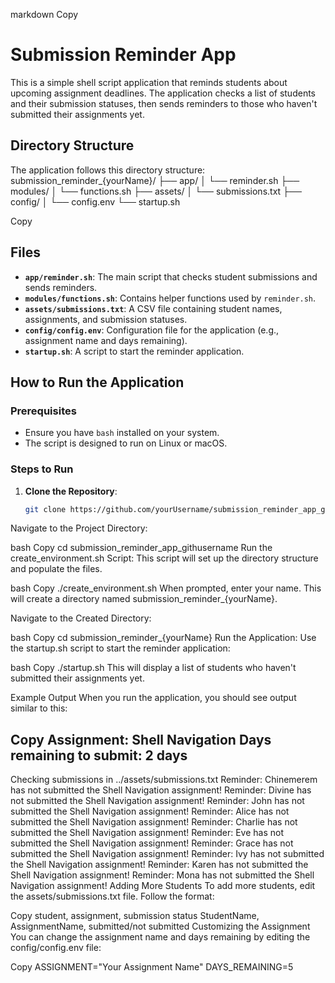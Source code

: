 markdown
Copy
# Submission Reminder App

This is a simple shell script application that reminds students about upcoming assignment deadlines. The application checks a list of students and their submission statuses, then sends reminders to those who haven't submitted their assignments yet.

## Directory Structure

The application follows this directory structure:
submission_reminder_{yourName}/
├── app/
│ └── reminder.sh
├── modules/
│ └── functions.sh
├── assets/
│ └── submissions.txt
├── config/
│ └── config.env
└── startup.sh

Copy

## Files

- **`app/reminder.sh`**: The main script that checks student submissions and sends reminders.
- **`modules/functions.sh`**: Contains helper functions used by `reminder.sh`.
- **`assets/submissions.txt`**: A CSV file containing student names, assignments, and submission statuses.
- **`config/config.env`**: Configuration file for the application (e.g., assignment name and days remaining).
- **`startup.sh`**: A script to start the reminder application.

## How to Run the Application

### Prerequisites

- Ensure you have `bash` installed on your system.
- The script is designed to run on Linux or macOS.

### Steps to Run

1. **Clone the Repository**:
   ```bash
   git clone https://github.com/yourUsername/submission_reminder_app_githusername.git
Navigate to the Project Directory:

bash
Copy
cd submission_reminder_app_githusername
Run the create_environment.sh Script:
This script will set up the directory structure and populate the files.

bash
Copy
./create_environment.sh
When prompted, enter your name. This will create a directory named submission_reminder_{yourName}.

Navigate to the Created Directory:

bash
Copy
cd submission_reminder_{yourName}
Run the Application:
Use the startup.sh script to start the reminder application:

bash
Copy
./startup.sh
This will display a list of students who haven't submitted their assignments yet.

Example Output
When you run the application, you should see output similar to this:

Copy
Assignment: Shell Navigation
Days remaining to submit: 2 days
--------------------------------------------
Checking submissions in ../assets/submissions.txt
Reminder: Chinemerem has not submitted the Shell Navigation assignment!
Reminder: Divine has not submitted the Shell Navigation assignment!
Reminder: John has not submitted the Shell Navigation assignment!
Reminder: Alice has not submitted the Shell Navigation assignment!
Reminder: Charlie has not submitted the Shell Navigation assignment!
Reminder: Eve has not submitted the Shell Navigation assignment!
Reminder: Grace has not submitted the Shell Navigation assignment!
Reminder: Ivy has not submitted the Shell Navigation assignment!
Reminder: Karen has not submitted the Shell Navigation assignment!
Reminder: Mona has not submitted the Shell Navigation assignment!
Adding More Students
To add more students, edit the assets/submissions.txt file. Follow the format:

Copy
student, assignment, submission status
StudentName, AssignmentName, submitted/not submitted
Customizing the Assignment
You can change the assignment name and days remaining by editing the config/config.env file:

Copy
ASSIGNMENT="Your Assignment Name"
DAYS_REMAINING=5

